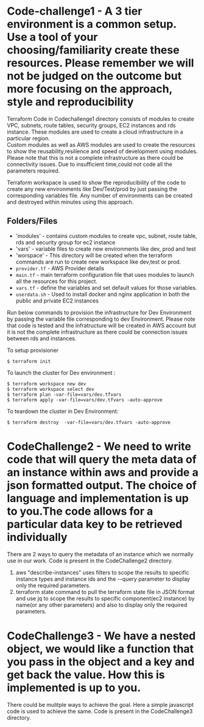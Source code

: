 # Code-challenge1 - A 3 tier environment is a common setup. Use a tool of your choosing/familiarity create these resources. Please remember we will not be judged on the outcome but more focusing on the approach, style and reproducibility
Terraform Code in Codechallenge1 directory consists of modules to create VPC, subnets, route tables, security groups, EC2 instances and rds instance. These modules are used to create a cloud infrastructure in a particular region.  
Custom modules as well as AWS modules are used to create the resources to show the reusability,resilience and speed of development using modules. Please note that this is not a complete infrastructure as there could be connectivity issues. Due to insufficient time,could not code all the parameters required.   

Terraform workspace is used to show the reproducibility of the code to create any new environments like Dev/Test/prod by just passing the corresponding variables file. Any number of environments can be created and destroyed within minutes using this approach. 

## Folders/Files
+ 'modules' - contains custom modules to create vpc, subnet, route table, rds and security group for ec2 instance
+ 'vars' - variable files to create new environments like dev, prod and test
+ 'worspace' - This directory will be created when the terraform commands are run to create new workspace like dev,test or prod.
+ `provider.tf` - AWS Provider details 
+ `main.tf` - main terraform configuration file that uses modules to launch all the resources for this project. 
+ `vars.tf` - define the variables and set default values for those variables. 
+ `userdata.sh` - Used to install docker and nginx application in both the public and private EC2 instances

Run below commands to provision the infrastructure for Dev Environment by passing the variable file corresponding to dev Environment. Please note that code is tested and the infratructure will be created in AWS account but it is not the complete infrastructure as there could be connection issues between rds and instances.  

To setup provisioner
```
$ terraform init
```

To launch the cluster for Dev environment :
```
$ terraform workspace new dev
$ terraform workspace select dev
$ terraform plan -var-file=vars/dev.tfvars
$ terraform apply -var-file=vars/dev.tfvars -auto-approve
```

To teardown the cluster in Dev Environment:
```
$ terraform destroy  -var-file=vars/dev.tfvars -auto-approve
```

# CodeChallenge2 - We need to write code that will query the meta data of an instance within aws and provide a json formatted output. The choice of language and implementation is up to you.The code allows for a particular data key to be retrieved individually

There are 2 ways to query the metadata of an instance which we normally use in our work. Code is present in the CodeChallenge2 directory.

1. aws "describe-instances" uses filters to scope the results to specific instance types and instance ids and the --query parameter to display only the required parameters. 
2. terraform state command to pull the terraform state file in JSON format and use jq to scope the results to specific component(ec2 instance) by name(or any other parameters) and also to display only the required parameters.

# CodeChallenge3 - We have a nested object, we would like a function that you pass in the object and a key and get back the value. How this is implemented is up to you.

There could be mulitple ways to achieve the goal. Here a simple javascript code is used to achieve the same. Code is present in the CodeChallenge3 directory.

